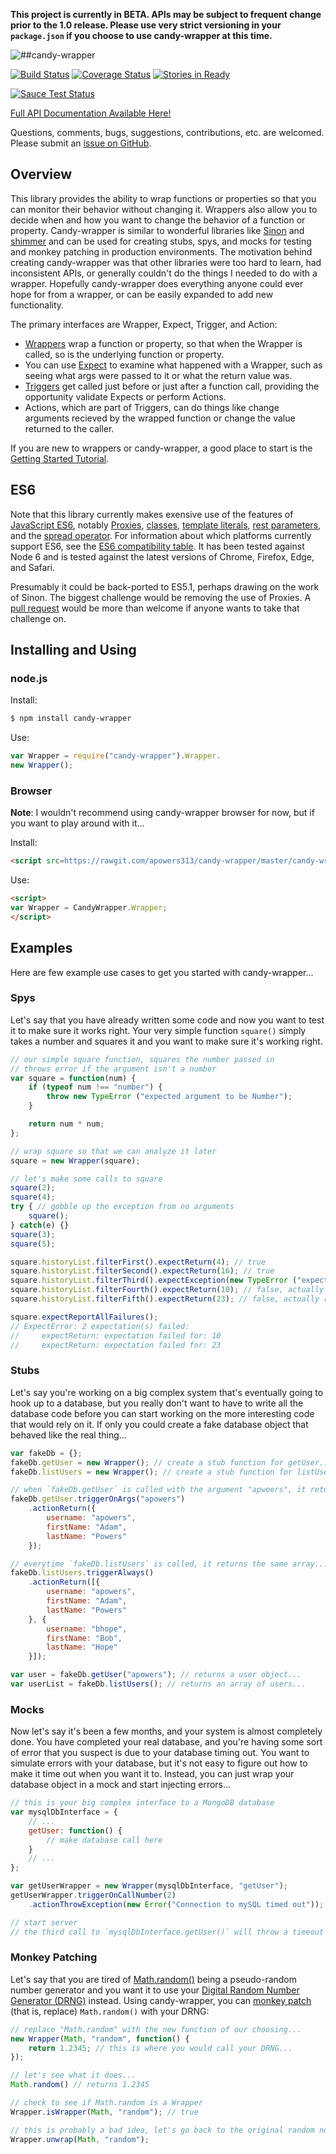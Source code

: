 **This project is currently in BETA. APIs may be subject to frequent change prior to the 1.0 release. Please use very strict versioning in your `package.json` if you choose to use candy-wrapper at this time.**

![##candy-wrapper](https://cdn.rawgit.com/apowers313/candy-wrapper/2e325ece/img/candy-wrapper-full-logo-1116x200.png?raw=true)

[![Build Status](https://travis-ci.org/apowers313/candy-wrapper.svg?branch=master)](https://travis-ci.org/apowers313/candy-wrapper)
[![Coverage Status](https://coveralls.io/repos/github/apowers313/candy-wrapper/badge.svg?branch=master)](https://coveralls.io/github/apowers313/candy-wrapper?branch=master)
[![Stories in Ready](https://badge.waffle.io/apowers313/candy-wrapper.png?label=ready&title=Ready)](https://waffle.io/apowers313/candy-wrapper)

[![Sauce Test Status](https://saucelabs.com/browser-matrix/apowers313.svg)](https://saucelabs.com/beta/builds/011f525b0b50411290a7040eaa686fc2)

[Full API Documentation Available Here!](https://apowers313.github.io/candy-wrapper)

Questions, comments, bugs, suggestions, contributions, etc. are welcomed. Please submit an [issue on GitHub](https://github.com/apowers313/candy-wrapper/issues).

## Overview

This library provides the ability to wrap functions or properties so that you can monitor their behavior without changing it. Wrappers also allow you to decide when and how you want to change the behavior of a function or property. Candy-wrapper is similar to wonderful libraries like [Sinon](http://sinonjs.org/) and [shimmer](https://www.npmjs.com/package/shimmer) and can be used for creating stubs, spys, and mocks for testing and monkey patching in production environments. The motivation behind creating candy-wrapper was that other libraries were too hard to learn, had inconsistent APIs, or generally couldn't do the things I needed to do with a wrapper. Hopefully candy-wrapper does everything anyone could ever hope for from a wrapper, or can be easily expanded to add new functionality.

The primary interfaces are Wrapper, Expect, Trigger, and Action:
* [Wrappers](https://apowers313.github.io/candy-wrapper/Wrapper.html) wrap a function or property, so that when the Wrapper is called, so is the underlying function or property.
* You can use [Expect](https://apowers313.github.io/candy-wrapper/Expect.html) to examine what happened with a Wrapper, such as seeing what args were passed to it or what the return value was.
* [Triggers](https://apowers313.github.io/candy-wrapper/Trigger.html) get called just before or just after a function call, providing the opportunity validate Expects or perform Actions.
* Actions, which are part of Triggers, can do things like change arguments recieved by the wrapped function or change the value returned to the caller.

If you are new to wrappers or candy-wrapper, a good place to start is the [Getting Started Tutorial](https://apowers313.github.io/candy-wrapper/tutorial-getting-started.html).

## ES6
Note that this library currently makes exensive use of the features of [JavaScript ES6](http://www.ecma-international.org/ecma-262/6.0/), notably [Proxies](https://developer.mozilla.org/en-US/docs/Web/JavaScript/Reference/Global_Objects/Proxy), [classes](https://developer.mozilla.org/en-US/docs/Web/JavaScript/Reference/Classes), [template literals](https://developer.mozilla.org/en-US/docs/Web/JavaScript/Reference/Template_literals), [rest parameters](https://developer.mozilla.org/en-US/docs/Web/JavaScript/Reference/Functions/rest_parameters), and the [spread operator](https://developer.mozilla.org/en-US/docs/Web/JavaScript/Reference/Operators/Spread_operator). For information about which platforms currently support ES6, see the [ES6 compatibility table](https://kangax.github.io/compat-table/es6/). It has been tested against Node 6 and is tested against the latest versions of Chrome, Firefox, Edge, and Safari.

Presumably it could be back-ported to ES5.1, perhaps drawing on the work of Sinon. The biggest challenge would be removing the use of Proxies. A [pull request](https://github.com/apowers313/candy-wrapper) would be more than welcome if anyone wants to take that challenge on.

## Installing and Using

### node.js

Install:

``` bash
$ npm install candy-wrapper
```

Use:

``` js
var Wrapper = require("candy-wrapper").Wrapper.
new Wrapper();
```

### Browser

**Note**: I wouldn't recommend using candy-wrapper browser for now, but if you want to play around with it...

Install:

``` html
<script src=https://rawgit.com/apowers313/candy-wrapper/master/candy-wrapper.js></script>
```

Use:

``` html
<script>
var Wrapper = CandyWrapper.Wrapper;
</script>
```

## Examples
Here are few example use cases to get you started with candy-wrapper...

### Spys
Let's say that you have already written some code and now you want to test it to make sure it works right. Your very simple function `square()` simply takes a number and squares it and you want to make sure it's working right.

``` js
// our simple square function, squares the number passed in
// throws error if the argument isn't a number
var square = function(num) {
    if (typeof num !== "number") {
        throw new TypeError ("expected argument to be Number");
    }

    return num * num;
};

// wrap square so that we can analyze it later
square = new Wrapper(square);

// let's make some calls to square
square(2);
square(4);
try { // gobble up the exception from no arguments
    square();
} catch(e) {}
square(3);
square(5);

square.historyList.filterFirst().expectReturn(4); // true
square.historyList.filterSecond().expectReturn(16); // true
square.historyList.filterThird().expectException(new TypeError ("expected argument to be Number")); // true
square.historyList.filterFourth().expectReturn(10); // false, actually returned 9
square.historyList.filterFifth().expectReturn(23); // false, actually returned 25

square.expectReportAllFailures();
// ExpectError: 2 expectation(s) failed:
//     expectReturn: expectation failed for: 10
//     expectReturn: expectation failed for: 23
```

### Stubs
Let's say you're working on a big complex system that's eventually going to hook up to a database, but you really don't want to have to write all the database code before you can start working on the more interesting code that would rely on it. If only you could create a fake database object that behaved like the real thing...

``` js
var fakeDb = {};
fakeDb.getUser = new Wrapper(); // create a stub function for getUser...
fakeDb.listUsers = new Wrapper(); // create a stub function for listUsers...

// when `fakeDb.getUser` is called with the argument "apwoers", it returns the object below
fakeDb.getUser.triggerOnArgs("apowers")
    .actionReturn({
        username: "apowers",
        firstName: "Adam",
        lastName: "Powers"
    });

// everytime `fakeDb.listUsers` is called, it returns the same array...
fakeDb.listUsers.triggerAlways()
    .actionReturn([{
        username: "apowers",
        firstName: "Adam",
        lastName: "Powers"
    }, {
        username: "bhope",
        firstName: "Bob",
        lastName: "Hope"
    }]);

var user = fakeDb.getUser("apowers"); // returns a user object...
var userList = fakeDb.listUsers(); // returns an array of users...
```

### Mocks
Now let's say it's been a few months, and your system is almost completely done. You have completed your real database, and you're having some sort of error that you suspect is due to your database timing out. You want to simulate errors with your database, but it's not easy to figure out how to make it time out when you want it to. Instead, you can just wrap your database object in a mock and start injecting errors...

``` js
// this is your big complex interface to a MongoDB database
var mysqlDbInterface = {
    // ...
    getUser: function() {
        // make database call here
    }
    // ...
};

var getUserWrapper = new Wrapper(mysqlDbInterface, "getUser");
getUserWrapper.triggerOnCallNumber(2)
    .actionThrowException(new Error("Connection to mySQL timed out"));

// start server
// the third call to `mysqlDbInterface.getUser()` will throw a timeout Error now..
```

### Monkey Patching
Let's say that you are tired of [Math.random()](https://developer.mozilla.org/en-US/docs/Web/JavaScript/Reference/Global_Objects/Math/random) being a pseudo-random number generator and you want it to use your [Digital Random Number Generator (DRNG)](https://software.intel.com/en-us/articles/intel-digital-random-number-generator-drng-software-implementation-guide) instead. Using candy-wrapper, you can [monkey patch](https://en.wikipedia.org/wiki/Monkey_patch) (that is, replace) `Math.random()` with your DRNG:

``` js
// replace "Math.random" with the new function of our choosing...
new Wrapper(Math, "random", function() {
    return 1.2345; // this is where you would call your DRNG...
});

// let's see what it does...
Math.random() // returns 1.2345

// check to see if Math.random is a Wrapper
Wrapper.isWrapper(Math, "random"); // true

// this is probably a bad idea, let's go back to the original random number generator...
Wrapper.unwrap(Math, "random");
```